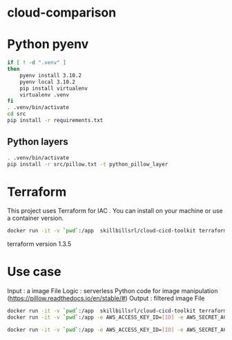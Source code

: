 cloud-comparison
================

# Python pyenv

```bash
if [ ! -d ".venv" ]
then
    pyenv install 3.10.2
    pyenv local 3.10.2
    pip install virtualenv
    virtualenv .venv
fi
. .venv/bin/activate
cd src
pip install -r requirements.txt
```

## Python layers

```bash
. .venv/bin/activate
pip install -r src/pillow.txt -t python_pillow_layer
```

# Terraform

This project uses Terraform for IAC .
You can install on your machine or use a container version. 

```bash
docker run -it -v `pwd`:/app  skillbillsrl/cloud-cicd-toolkit terraform -help
```

terraform version 1.3.5

# Use case

Input  : a image File
Logic  : serverless Python code for image manipulation (https://pillow.readthedocs.io/en/stable/#)
Output : filtered image File

```bash
docker run -it -v `pwd`:/app  skillbillsrl/cloud-cicd-toolkit terraform -chdir=terraform init
docker run -it -v `pwd`:/app -e AWS_ACCESS_KEY_ID=[ID] -e AWS_SECRET_ACCESS_KEY=[KEY] skillbillsrl/cloud-cicd-toolkit terraform -chdir=terraform apply

docker run -it -v `pwd`:/app -e AWS_ACCESS_KEY_ID=[ID] -e AWS_SECRET_ACCESS_KEY=[KEY] skillbillsrl/cloud-cicd-toolkit aws s3 cp /app/image.png s3://toto-castaldi-00/input/
```